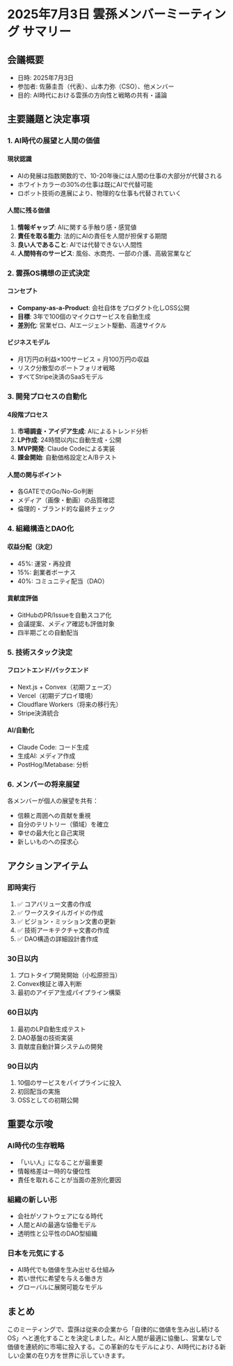 # 2025年7月3日 雲孫メンバーミーティング サマリー

## 会議概要
- 日時: 2025年7月3日
- 参加者: 佐藤圭吾（代表）、山本力弥（CSO）、他メンバー
- 目的: AI時代における雲孫の方向性と戦略の共有・議論

## 主要議題と決定事項

### 1. AI時代の展望と人間の価値

#### 現状認識
- AIの発展は指数関数的で、10-20年後には人間の仕事の大部分が代替される
- ホワイトカラーの30%の仕事は既にAIで代替可能
- ロボット技術の進展により、物理的な仕事も代替されていく

#### 人間に残る価値
1. **情報ギャップ**: AIに関する手触り感・感覚値
2. **責任を取る能力**: 法的にAIの責任を人間が担保する期間
3. **良い人であること**: AIでは代替できない人間性
4. **人間特有のサービス**: 風俗、水商売、一部の介護、高級営業など

### 2. 雲孫OS構想の正式決定

#### コンセプト
- **Company-as-a-Product**: 会社自体をプロダクト化しOSS公開
- **目標**: 3年で100個のマイクロサービスを自動生成
- **差別化**: 営業ゼロ、AIエージェント駆動、高速サイクル

#### ビジネスモデル
- 月1万円の利益×100サービス = 月100万円の収益
- リスク分散型のポートフォリオ戦略
- すべてStripe決済のSaaSモデル

### 3. 開発プロセスの自動化

#### 4段階プロセス
1. **市場調査・アイデア生成**: AIによるトレンド分析
2. **LP作成**: 24時間以内に自動生成・公開
3. **MVP開発**: Claude Codeによる実装
4. **課金開始**: 自動価格設定とA/Bテスト

#### 人間の関与ポイント
- 各GATEでのGo/No-Go判断
- メディア（画像・動画）の品質確認
- 倫理的・ブランド的な最終チェック

### 4. 組織構造とDAO化

#### 収益分配（決定）
- 45%: 運営・再投資
- 15%: 創業者ボーナス
- 40%: コミュニティ配当（DAO）

#### 貢献度評価
- GitHubのPR/Issueを自動スコア化
- 会議提案、メディア確認も評価対象
- 四半期ごとの自動配当

### 5. 技術スタック決定

#### フロントエンド/バックエンド
- Next.js + Convex（初期フェーズ）
- Vercel（初期デプロイ環境）
- Cloudflare Workers（将来の移行先）
- Stripe決済統合

#### AI/自動化
- Claude Code: コード生成
- 生成AI: メディア作成
- PostHog/Metabase: 分析

### 6. メンバーの将来展望

各メンバーが個人の展望を共有：
- 信頼と周囲への貢献を重視
- 自分のテリトリー（領域）を確立
- 幸せの最大化と自己実現
- 新しいものへの探求心

## アクションアイテム

### 即時実行
1. ✅ コアバリュー文書の作成
2. ✅ ワークスタイルガイドの作成
3. ✅ ビジョン・ミッション文書の更新
4. ✅ 技術アーキテクチャ文書の作成
5. ✅ DAO構造の詳細設計書作成

### 30日以内
1. プロトタイプ開発開始（小松原担当）
2. Convex検証と導入判断
3. 最初のアイデア生成パイプライン構築

### 60日以内
1. 最初のLP自動生成テスト
2. DAO基盤の技術実装
3. 貢献度自動計算システムの開発

### 90日以内
1. 10個のサービスをパイプラインに投入
2. 初回配当の実施
3. OSSとしての初期公開

## 重要な示唆

### AI時代の生存戦略
- 「いい人」になることが最重要
- 情報格差は一時的な優位性
- 責任を取れることが当面の差別化要因

### 組織の新しい形
- 会社がソフトウェアになる時代
- 人間とAIの最適な協働モデル
- 透明性と公平性のDAO型組織

### 日本を元気にする
- AI時代でも価値を生み出せる仕組み
- 若い世代に希望を与える働き方
- グローバルに展開可能なモデル

## まとめ

このミーティングで、雲孫は従来の企業から「自律的に価値を生み出し続けるOS」へと進化することを決定しました。AIと人間が最適に協働し、営業なしで価値を連続的に市場に投入する。この革新的なモデルにより、AI時代における新しい企業の在り方を世界に示していきます。